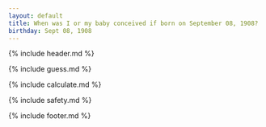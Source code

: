 ```yaml
---
layout: default
title: When was I or my baby conceived if born on September 08, 1908?
birthday: Sept 08, 1908
---
```


{% include header.md %}

{% include guess.md %}

{% include calculate.md %}

{% include safety.md %}

{% include footer.md %}



